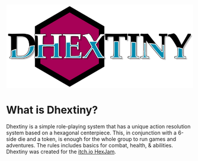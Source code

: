 <img src="dhextiny_logo_crop_800.jpg" />
<h1>What is Dhextiny?</h1>
Dhextiny is a simple role-playing system that has a unique action resolution system based on a hexagonal centerpiece. This, in conjunction with a 6-side die and a token, is enough for the whole group to run games and adventures. The rules includes basics for combat, health, & abilities. Dhextiny was created for the <a href="https://itch.io/jam/hexjam">itch.io HexJam</a>. 
